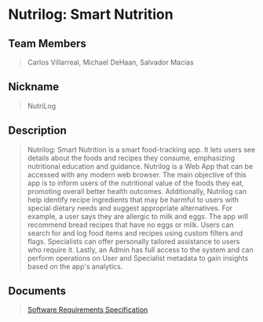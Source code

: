 # Nutrilog: Smart Nutrition

## Team Members

> Carlos Villarreal, Michael DeHaan, Salvador Macias

## Nickname

> NutriLog

## Description

<blockquote>
Nutrilog: Smart Nutrition is a smart food-tracking app. It lets users see details about the foods and recipes they consume, emphasizing nutritional education and guidance. 
Nutrilog is a Web App that can be accessed with any modern web browser. The main objective of this app is to inform users of the nutritional value of the foods they eat, 
promoting overall better health outcomes. Additionally, Nutrilog can help identify recipe ingredients that may be harmful to users with special dietary needs 
and suggest appropriate alternatives. For example, a user says they are allergic to milk and eggs. The app will recommend bread recipes that have no eggs or milk.
Users can search for and log food items and recipes using custom filters and flags. Specialists can offer personally tailored assistance to users who require it. Lastly, 
an Admin has full access to the system and can perform operations on User and Specialist metadata to gain insights based on the app's analytics.
</blockquote>

## Documents

> [Software Requirements Specification](https://github.com/MichaelDeHaan/nutrilog/blob/main/software%20requirements%20V1/software-requirements.pdf)
